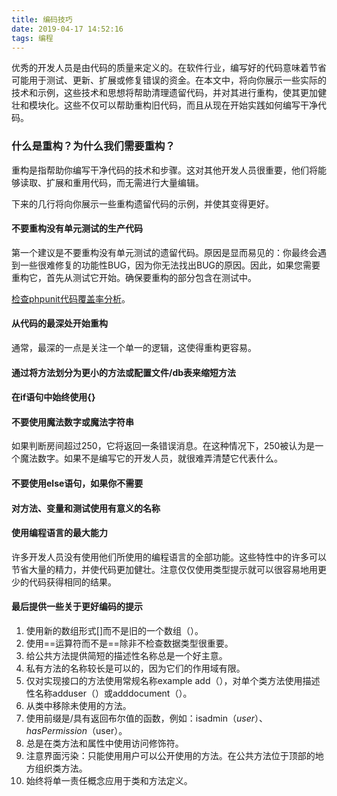 ```yaml
---
title: 编码技巧
date: 2019-04-17 14:52:16
tags: 编程
---
```


优秀的开发人员是由代码的质量来定义的。在软件行业，编写好的代码意味着节省可能用于测试、更新、扩展或修复错误的资金。在本文中，将向你展示一些实际的技术和示例，这些技术和思想将帮助清理遗留代码，并对其进行重构，使其更加健壮和模块化。这些不仅可以帮助重构旧代码，而且从现在开始实践如何编写干净代码。

### 什么是重构？为什么我们需要重构？

重构是指帮助你编写干净代码的技术和步骤。这对其他开发人员很重要，他们将能够读取、扩展和重用代码，而无需进行大量编辑。

下来的几行将向你展示一些重构遗留代码的示例，并使其变得更好。

####  不要重构没有单元测试的生产代码

第一个建议是不要重构没有单元测试的遗留代码。原因是显而易见的：你最终会遇到一些很难修复的功能性BUG，因为你无法找出BUG的原因。因此，如果您需要重构它，首先从测试它开始。确保要重构的部分包含在测试中。

[检查phpunit代码覆盖率分析](https://phpunit.readthedocs.io/en/7.1/code-coverage-analysis.html)。

#### 从代码的最深处开始重构

通常，最深的一点是关注一个单一的逻辑，这使得重构更容易。

#### 通过将方法划分为更小的方法或配置文件/db表来缩短方法

#### 在if语句中始终使用{}

#### 不要使用魔法数字或魔法字符串

如果判断房间超过250，它将返回一条错误消息。在这种情况下，250被认为是一个魔法数字。如果不是编写它的开发人员，就很难弄清楚它代表什么。

#### 不要使用else语句，如果你不需要

#### 对方法、变量和测试使用有意义的名称

####  使用编程语言的最大能力

许多开发人员没有使用他们所使用的编程语言的全部功能。这些特性中的许多可以节省大量的精力，并使代码更加健壮。注意仅仅使用类型提示就可以很容易地用更少的代码获得相同的结果。

#### 最后提供一些关于更好编码的提示

1. 使用新的数组形式[]而不是旧的一个数组（）。
2. 使用==运算符而不是==除非不检查数据类型很重要。
3. 给公共方法提供简短的描述性名称总是一个好主意。
4. 私有方法的名称较长是可以的，因为它们的作用域有限。
5. 仅对实现接口的方法使用常规名称example add（），对单个类方法使用描述性名称adduser（）或adddocument（）。
6. 从类中移除未使用的方法。
7. 使用前缀是/具有返回布尔值的函数，例如：isadmin（$user）、hasPermission（$user）。
8. 总是在类方法和属性中使用访问修饰符。
9. 注意界面污染：只能使用用户可以公开使用的方法。在公共方法位于顶部的地方组织类方法。
10. 始终将单一责任概念应用于类和方法定义。

